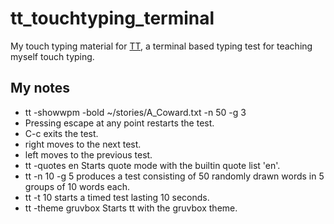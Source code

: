# tt_touchtyping_terminal

My touch typing material for [TT](https://github.com/lemnos/tt), a terminal based typing test for teaching myself touch typing.

## My notes

- tt -showwpm -bold ~/stories/A_Coward.txt -n 50 -g 3
- Pressing escape at any point restarts the test.
- C-c exits the test.
- right moves to the next test.
- left moves to the previous test.
- tt -quotes en Starts quote mode with the builtin quote list 'en'.
- tt -n 10 -g 5 produces a test consisting of 50 randomly drawn words in 5 groups of 10 words each.
- tt -t 10 starts a timed test lasting 10 seconds.
- tt -theme gruvbox Starts tt with the gruvbox theme.
